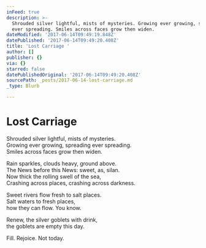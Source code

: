 ```yaml
---
inFeed: true
description: >-
  Shrouded silver lightful, mists of mysteries. Growing ever growing, spreading
  ever spreading. Smiles across faces grow then widen.
dateModified: '2017-06-14T09:49:19.848Z'
datePublished: '2017-06-14T09:49:20.408Z'
title: 'Lost Carriage '
author: []
publisher: {}
via: {}
starred: false
datePublishedOriginal: '2017-06-14T09:49:20.408Z'
sourcePath: _posts/2017-06-14-lost-carriage.md
_type: Blurb

---
```

# Lost Carriage 

Shrouded silver lightful, mists of mysteries.  
Growing ever growing, spreading ever spreading.  
Smiles across faces grow then widen.

Rain sparkles, clouds heavy, ground above.  
The News before this News: sweet, as, silan.  
Now thick the rolling swell of the sea,   
Crashing across places, crashing across darkness.

Sweet rivers flow fresh to salt places.  
Salt waters to fresh places,   
how they can flow. You know.

Renew, the silver goblets with drink,  
the goblets are empty this day. 

Fill. Rejoice. Not today.